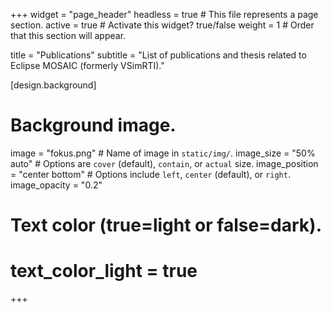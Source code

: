+++
widget = "page_header"
headless = true  # This file represents a page section.
active = true  # Activate this widget? true/false
weight = 1  # Order that this section will appear.

title = "Publications"
subtitle = "List of publications and thesis related to Eclipse MOSAIC (formerly&nbsp;VSimRTI)."

[design.background]
  # Background image.
  image = "fokus.png"  # Name of image in `static/img/`.
  image_size = "50% auto"  #  Options are `cover` (default), `contain`, or `actual` size.
  image_position = "center bottom"  # Options include `left`, `center` (default), or `right`.
  image_opacity = "0.2"
  
  # Text color (true=light or false=dark).
  # text_color_light = true

+++
